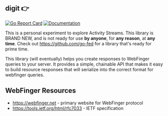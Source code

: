 ## digit 👉

[![Go Report Card](https://goreportcard.com/badge/github.com/benpate/digit)](https://goreportcard.com/report/github.com/benpate/digit)
[![Documentation](https://godoc.org/github.com/benpate/digit?status.svg)](http://godoc.org/github.com/benpate/digit)

This is a personal experiment to explore Activity Streams.  This library is BRAND NEW, and is not ready for use **by anyone**, for **any reason**, at **any time**.  Check out https://github.com/go-fed for a library that's ready for prime time.


This library (will eventually) helps you create responses to WebFinger queries to your server.  It provides a simple, chainable API that makes it easy to build resource responses that will serialize into the correct format for webfinger queries.

## WebFinger Resources
* https://webfinger.net - primary website for WebFinger protocol
* https://tools.ietf.org/html/rfc7033 - IETF specification